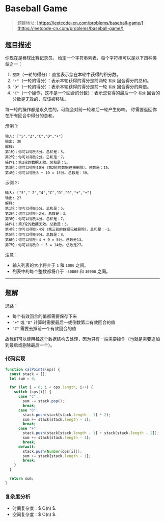 # Baseball Game

> 题目地址: [https://leetcode-cn.com/problems/baseball-game/](https://leetcode-cn.com/problems/baseball-game/)

## 题目描述

你现在是棒球比赛记录员。
给定一个字符串列表，每个字符串可以是以下四种类型之一：

1. `整数`（一轮的得分）：直接表示您在本轮中获得的积分数。
2. `"+"`（一轮的得分）：表示本轮获得的得分是前两轮 `有效` 回合得分的总和。
3. `"D"`（一轮的得分）：表示本轮获得的得分是前一轮 `有效` 回合得分的两倍。
4. `"C"`（一个操作，这不是一个回合的分数）：表示您获得的最后一个 `有效` 回合的分数是无效的，应该被移除。

每一轮的操作都是永久性的，可能会对前一轮和后一轮产生影响。
你需要返回你在所有回合中得分的总和。

示例 1:

```
输入: ["5","2","C","D","+"]
输出: 30
解释: 
第1轮：你可以得到5分。总和是：5。
第2轮：你可以得到2分。总和是：7。
操作1：第2轮的数据无效。总和是：5。
第3轮：你可以得到10分（第2轮的数据已被删除）。总数是：15。
第4轮：你可以得到5 + 10 = 15分。总数是：30。
```

示例 2:

```
输入: ["5","-2","4","C","D","9","+","+"]
输出: 27
解释: 
第1轮：你可以得到5分。总和是：5。
第2轮：你可以得到-2分。总数是：3。
第3轮：你可以得到4分。总和是：7。
操作1：第3轮的数据无效。总数是：3。
第4轮：你可以得到-4分（第三轮的数据已被删除）。总和是：-1。
第5轮：你可以得到9分。总数是：8。
第6轮：你可以得到-4 + 9 = 5分。总数是13。
第7轮：你可以得到9 + 5 = 14分。总数是27。
```

注意：

* 输入列表的大小将介于 `1` 和 `1000` 之间。
* 列表中的每个整数都将介于 `-30000` 和 `30000` 之间。

------

## 题解

思路：

* 每个有效回合的值都需要保存下来
* `"+"` 或 `"D"` 计算时需要最后一或倒数第二有效回合的值
* `"C"` 需要去掉前一个有效回合的值

故我们可以使用**栈**这个数据结构去处理，因为只有一端需要操作（也就是需要追加到最后或删除最后一个）。

### 代码实现

```js
function calPoints(ops) {
  const stack = [];
  let sum = 0;

  for (let i = 0; i < ops.length; i++) {
    switch (ops[i]) {
      case "C":
        sum -= stack.pop();
        break;
      case "D":
        stack.push(stack[stack.length - 1] * 2);
        sum += stack[stack.length - 1];
        break;
      case "+":
        stack.push(stack[stack.length - 1] + stack[stack.length - 2]);
        sum += stack[stack.length - 1];
        break;
      default:
        stack.push(Number(ops[i]));
        sum += stack[stack.length - 1];
        break;
    }
  }

  return sum;
}
```

### 复杂度分析

* 时间复杂度：$ O(n) $.
* 空间复杂度：$ O(n) $.
